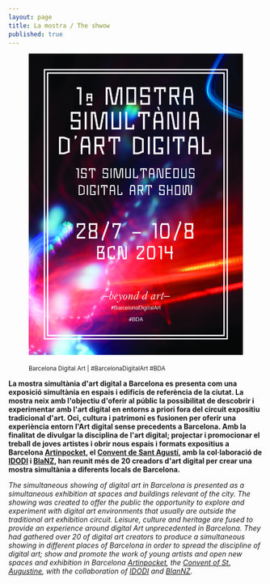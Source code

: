 ```yaml
---
layout: page
title: La mostra / The shwow
published: true
---
```


<figure class="text-center">
	<img src="/public/img/1-st-simultaneous-digital-art-show-flyer.jpg" alt="Barcelona Digital Art | #BarcelonaDigitalArt #BDA" title="Barcelona Digital Art | #BarcelonaDigitalArt #BDA">
	<figcaption>
		<p><small>Barcelona Digital Art | #BarcelonaDigitalArt #BDA</small></p>
	</figcaption>
</figure>

**La mostra simultània d'art digital a Barcelona es presenta com una exposició simultània en espais i edificis de referència de la ciutat. La mostra neix amb l'objectiu d'oferir al públic la possibilitat de descobrir i experimentar amb l'art digital en entorns a priori fora del circuit expositiu tradicional d'art. Oci, cultura i patrimoni es fusionen per oferir una experiència entorn  l'Art digital sense precedents a Barcelona. Amb la finalitat de divulgar la disciplina de l'art digital; projectar i promocionar el treball de joves artistes i obrir nous espais i formats expositius a Barcelona [Artinpocket](/patrocinadors/2014/07/23/artinpocket/), el [Convent de Sant Agustí](/patrocinadors/2014/07/24/convent-sant-agusti/),  amb la col·laboració de [IDODI](/patrocinadors/2014/07/26/idodi/) i [BlaNZ](/patrocinadors/2014/07/25/blanz/), han reunit més de 20 creadors d'art digital per crear una mostra simultània a diferents locals de Barcelona.**

*The simultaneous showing of digital art in Barcelona is presented as a simultaneous exhibition at spaces and buildings relevant of the city. The showing was created to offer the public the opportunity to explore and experiment with digital art environments that usually are outside the traditional art exhibition circuit. Leisure, culture and heritage are fused to provide an experience around digital Art unprecedented in Barcelona. They had gathered over 20 of digital art creators to produce a simultaneous showing in different places of Barcelona in order to spread the discipline of digital art; show and promote the work of young artists and open new spaces and exhibition in Barcelona [Artinpocket](/patrocinadors/2014/07/23/artinpocket/), the [Convent of St. Augustine]((/patrocinadors/2014/07/24/convent-sant-agusti/)), with the collaboration of [IDODI](/patrocinadors/2014/07/26/idodi/) and [BlanNZ](/patrocinadors/2014/07/25/blanz/).*
